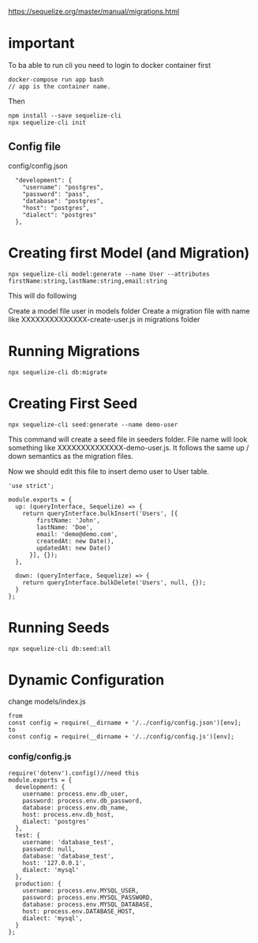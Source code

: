 https://sequelize.org/master/manual/migrations.html

# important

To ba able to run cli you need to login to docker container first

```
docker-compose run app bash
// app is the container name.

```
Then
```
npm install --save sequelize-cli
npx sequelize-cli init
```
## Config file

config/config.json

```
  "development": {
    "username": "postgres",
    "password": "pass",
    "database": "postgres",
    "host": "postgres",
    "dialect": "postgres"
  },
```

# Creating first Model (and Migration)

```
npx sequelize-cli model:generate --name User --attributes firstName:string,lastName:string,email:string
```
This will do following

Create a model file user in models folder
Create a migration file with name like XXXXXXXXXXXXXX-create-user.js in migrations folder

# Running Migrations

```
npx sequelize-cli db:migrate
```

# Creating First Seed

```
npx sequelize-cli seed:generate --name demo-user
```

This command will create a seed file in seeders folder. File name will look something like XXXXXXXXXXXXXX-demo-user.js. It follows the same up / down semantics as the migration files.

Now we should edit this file to insert demo user to User table.

```
'use strict';

module.exports = {
  up: (queryInterface, Sequelize) => {
    return queryInterface.bulkInsert('Users', [{
        firstName: 'John',
        lastName: 'Doe',
        email: 'demo@demo.com',
        createdAt: new Date(),
        updatedAt: new Date()
      }], {});
  },

  down: (queryInterface, Sequelize) => {
    return queryInterface.bulkDelete('Users', null, {});
  }
};
```

# Running Seeds

```
npx sequelize-cli db:seed:all
```
# Dynamic Configuration

change models/index.js
```
from
const config = require(__dirname + '/../config/config.json')[env];
to
const config = require(__dirname + '/../config/config.js')[env];
```
### config/config.js

```
require('dotenv').config()//need this
module.exports = {
  development: {
    username: process.env.db_user,
    password: process.env.db_password,
    database: process.env.db_name,
    host: process.env.db_host,
    dialect: 'postgres'
  },
  test: {
    username: 'database_test',
    password: null,
    database: 'database_test',
    host: '127.0.0.1',
    dialect: 'mysql'
  },
  production: {
    username: process.env.MYSQL_USER,
    password: process.env.MYSQL_PASSWORD,
    database: process.env.MYSQL_DATABASE,
    host: process.env.DATABASE_HOST,
    dialect: 'mysql',
  }
};

```